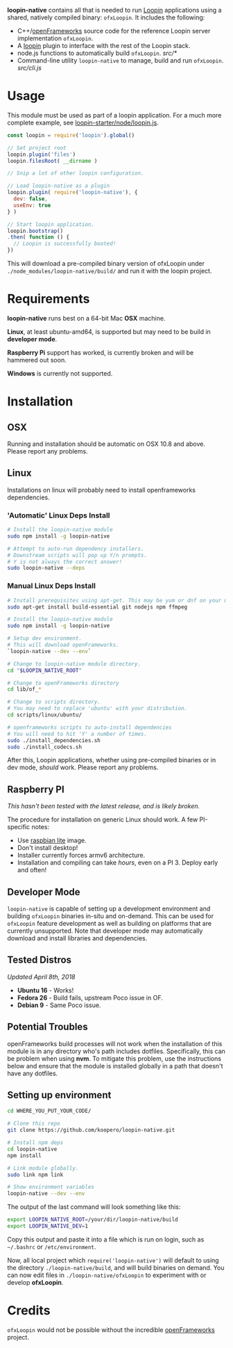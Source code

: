 **loopin-native** contains all that is needed to run [Loopin](https://github.com/koopero/loopin)
applications using a shared, natively compiled binary: `ofxLoopin`. It includes the following:

* C++/[openFrameworks](http://openframeworks.cc) source code for the reference Loopin server implementation `ofxLoopin`.
* A [loopin](https://github.com/koopero/loopin) plugin to interface with the rest of the Loopin stack.
* node.js functions to automatically build `ofxLoopin`.  *src/\**
* Command-line utility `loopin-native` to manage, build and run `ofxLoopin`. *src/cli.js*  

# Usage

This module must be used as part of a loopin application. For a much more complete example, see [loopin-starter/node/loopin.js](https://github.com/koopero/loopin-starter/blob/master/node/loopin.js).
``` js
const loopin = require('loopin').global()

// Set project root
loopin.plugin('files')
loopin.filesRoot( __dirname )

// Snip a lot of other loopin configuration.

// Load loopin-native as a plugin
loopin.plugin( require('loopin-native'), {
  dev: false,
  useEnv: true
} )

// Start loopin application.
loopin.bootstrap()
.then( function () {
  // Loopin is successfully booted!
})
```

This will download a pre-compiled binary version of ofxLoopin under `./node_modules/loopin-native/build/` and run it with the loopin project.

# Requirements

**loopin-native** runs best on a 64-bit Mac **OSX** machine.

**Linux**, at least ubuntu-amd64, is supported but may need to be build in **developer mode**.

**Raspberry Pi** support has worked, is currently broken and will be hammered out soon.

**Windows** is currently not supported.

# Installation

## OSX

Running and installation should be automatic on OSX 10.8 and above. Please report any problems.

## Linux

Installations on linux will probably need to install openframeworks dependencies.

### 'Automatic' Linux Deps Install 

``` sh
# Install the loopin-native module
sudo npm install -g loopin-native

# Attempt to auto-run dependency installers. 
# Downstream scripts will pop up Y/n prompts.
# Y is not always the correct answer! 
sudo loopin-native --deps 

```

### Manual Linux Deps Install
``` sh
# Install prerequisites using apt-get. This may be yum or dnf on your machine.
sudo apt-get install build-essential git nodejs npm ffmpeg

# Install the loopin-native module
sudo npm install -g loopin-native

# Setup dev environment.
# This will download openFrameworks.
`loopin-native --dev --env`

# Change to loopin-native module directory.
cd "$LOOPIN_NATIVE_ROOT"

# Change to openFrameworks directory
cd lib/of_*

# Change to scripts directory.
# You may need to replace 'ubuntu' with your distribution.
cd scripts/linux/ubuntu/

# openframeworks scripts to auto-install dependencies
# You will need to hit 'Y' a number of times.
sudo ./install_dependencies.sh
sudo ./install_codecs.sh
```

After this, Loopin applications, whether using pre-compiled binaries or in dev mode, *should* work. Please report any problems.

## Raspberry PI

*This hasn't been tested with the latest release, and is likely broken.*

The procedure for installation on generic Linux should work. A few PI-specific notes:

* Use [raspbian lite](https://www.raspberrypi.org/downloads/raspbian/) image.
* Don't install desktop!
* Installer currently forces armv6 architecture.
* Installation and compiling can take *hours*, even on a PI 3. Deploy early and often!


## Developer Mode

`loopin-native` is capable of setting up a development environment and building `ofxLoopin` binaries in-situ and on-demand. This can be used for `ofxLoopin` feature development as well as building on platforms that are currently unsupported. Note that developer mode may automatically download and install libraries and dependencies.

## Tested Distros 

*Updated April 8th, 2018*

- **Ubuntu 16** - Works!
- **Fedora 26** - Build fails, upstream Poco issue in OF.
- **Debian 9** - Same Poco issue.


## Potential Troubles

openFrameworks build processes will not work when the installation of this module is in any directory who's path includes dotfiles. Specifically, this can be problem when using **nvm**. To mitigate this problem, use the instructions below and ensure that the module is installed globally in a path that doesn't have any dotfiles. 

## Setting up environment

``` sh
cd WHERE_YOU_PUT_YOUR_CODE/

# Clone this repo
git clone https://github.com/koopero/loopin-native.git

# Install npm deps
cd loopin-native
npm install

# Link module globally.
sudo link npm link

# Show environment variables
loopin-native --dev --env
```

The output of the last command will look something like this:

``` sh
export LOOPIN_NATIVE_ROOT=/your/dir/loopin-native/build
export LOOPIN_NATIVE_DEV=1
```

Copy this output and paste it into a file which is run on login, such as `~/.bashrc` or `/etc/environment`.

Now, all local project which `require('loopin-native')` will default to using the directory `./loopin-native/build`, and will build binaries on demand. You can now edit files in `./loopin-native/ofxLoopin` to experiment with or develop **ofxLoopin**.


# Credits

`ofxLoopin` would not be possible without the incredible [openFrameworks](http://openframeworks.cc/community/) project.
